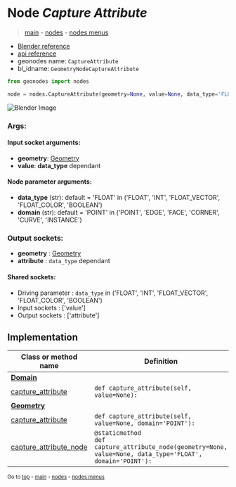 # Node *Capture Attribute*

> [main](../index.md) - [nodes](nodes.md) - [nodes menus](nodes_menus.md)

- [Blender reference](https://docs.blender.org/manual/en/latest/modeling/geometry_nodes/attribute/capture_attribute.html)
- [api reference](https://docs.blender.org/api/current/bpy.types.GeometryNodeCaptureAttribute.html)
- geonodes name: `CaptureAttribute`
- bl_idname: `GeometryNodeCaptureAttribute`

```python
from geonodes import nodes

node = nodes.CaptureAttribute(geometry=None, value=None, data_type='FLOAT', domain='POINT')
```

![Blender Image](https://docs.blender.org/manual/en/latest/_images/node-types_GeometryNodeCaptureAttribute.webp)

### Args:

#### Input socket arguments:

- **geometry**: [Geometry](Geometry.md)
- **value**: **data_type** dependant

#### Node parameter arguments:

- **data_type** (str): default = 'FLOAT' in ('FLOAT', 'INT', 'FLOAT_VECTOR', 'FLOAT_COLOR', 'BOOLEAN')
- **domain** (str): default = 'POINT' in ('POINT', 'EDGE', 'FACE', 'CORNER', 'CURVE', 'INSTANCE')

### Output sockets:

- **geometry** : [Geometry](Geometry.md)
- **attribute** : ``data_type`` dependant

#### Shared sockets:

- Driving parameter : ``data_type`` in ('FLOAT', 'INT', 'FLOAT_VECTOR', 'FLOAT_COLOR', 'BOOLEAN')
- Input sockets  : ['value']
- Output sockets : ['attribute']
## Implementation

| Class or method name | Definition |
|----------------------|------------|
| **[Domain](Domain.md)** |
| [capture_attribute](Domain.md#capture_attribute) | `def capture_attribute(self, value=None):` |
| **[Geometry](Geometry.md)** |
| [capture_attribute](Geometry.md#capture_attribute) | `def capture_attribute(self, value=None, domain='POINT'):` |
| [capture_attribute_node](Geometry.md#capture_attribute_node) | `@staticmethod`<br> `def capture_attribute_node(geometry=None, value=None, data_type='FLOAT', domain='POINT'):` |

<sub>Go to [top](#node-Capture-Attribute) - [main](../index.md) - [nodes](nodes.md) - [nodes menus](nodes_menus.md)</sub>

